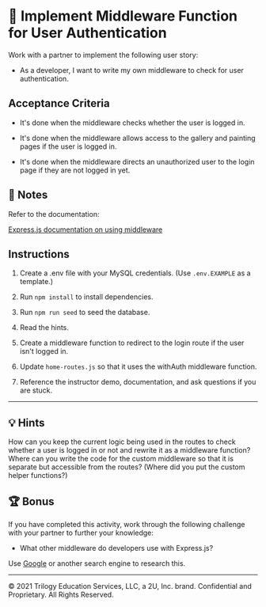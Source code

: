 # 📖 Implement Middleware Function for User Authentication

Work with a partner to implement the following user story:

- As a developer, I want to write my own middleware to check for user authentication.

## Acceptance Criteria

- It's done when the middleware checks whether the user is logged in.

- It's done when the middleware allows access to the gallery and painting pages if the user is logged in.

- It's done when the middleware directs an unauthorized user to the login page if they are not logged in yet.

## 📝 Notes

Refer to the documentation:

[Express.js documentation on using middleware](https://expressjs.com/en/guide/using-middleware.html)

## Instructions

1. Create a .env file with your MySQL credentials. (Use `.env.EXAMPLE` as a template.)

2. Run `npm install` to install dependencies.

3. Run `npm run seed` to seed the database.

4. Read the hints.

5. Create a middleware function to redirect to the login route if the user isn't logged in.

6. Update `home-routes.js` so that it uses the withAuth middleware function.

7. Reference the instructor demo, documentation, and ask questions if you are stuck.

---

## 💡 Hints

How can you keep the current logic being used in the routes to check whether a user is logged in or not and rewrite it as a middleware function? Where can you write the code for the custom middleware so that it is separate but accessible from the routes? (Where did you put the custom helper functions?)

## 🏆 Bonus

If you have completed this activity, work through the following challenge with your partner to further your knowledge:

- What other middleware do developers use with Express.js?

Use [Google](https://www.google.com) or another search engine to research this.

---

© 2021 Trilogy Education Services, LLC, a 2U, Inc. brand. Confidential and Proprietary. All Rights Reserved.
